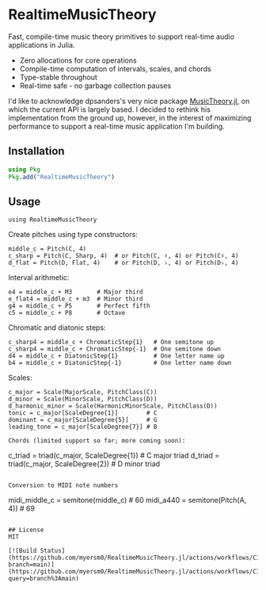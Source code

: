 # RealtimeMusicTheory
Fast, compile-time music theory primitives to support real-time audio applications in Julia.
- Zero allocations for core operations
- Compile-time computation of intervals, scales, and chords
- Type-stable throughout
- Real-time safe - no garbage collection pauses

I'd like to acknowledge dpsanders's very nice package [MusicTheory.jl](https://github.com/JuliaMusic/MusicTheory.jl), on which the current API is largely based. I decided to rethink his implementation from the ground up, however, in the interest of maximizing performance to support a real-time music application I'm building.

## Installation
```julia
using Pkg
Pkg.add("RealtimeMusicTheory")
```

## Usage
```
using RealtimeMusicTheory
```

Create pitches using type constructors:
```
middle_c = Pitch(C, 4)
c_sharp = Pitch(C, Sharp, 4)  # or Pitch(C, ♯, 4) or Pitch(C♯, 4)
d_flat = Pitch(D, Flat, 4)    # or Pitch(D, ♭, 4) or Pitch(D♭, 4)
```

Interval arithmetic:
```
e4 = middle_c + M3       # Major third
e_flat4 = middle_c + m3  # Minor third
g4 = middle_c + P5       # Perfect fifth
c5 = middle_c + P8       # Octave
```

Chromatic and diatonic steps:
```
c_sharp4 = middle_c + ChromaticStep{1}   # One semitone up
c_sharp4 = middle_c + ChromaticStep{-1}  # One semitone down
d4 = middle_c + DiatonicStep{1}          # One letter name up
b4 = middle_c + DiatonicStep{-1}         # One letter name down
```

Scales:
```
c_major = Scale(MajorScale, PitchClass(C))
d_minor = Scale(MinorScale, PitchClass(D))
d_harmonic_minor = Scale(HarmonicMinorScale, PitchClass(D))
tonic = c_major[ScaleDegree{1}]        # C
dominant = c_major[ScaleDegree{5}]     # G
leading_tone = c_major[ScaleDegree{7}] # B

Chords (limited support so far; more coming soon):
```
c_triad = triad(c_major, ScaleDegree{1})  # C major triad
d_triad = triad(c_major, ScaleDegree{2})  # D minor triad
```

Conversion to MIDI note numbers
```
midi_middle_c = semitone(middle_c)  # 60
midi_a440 = semitone(Pitch(A, 4))   # 69
```

## License
MIT

[![Build Status](https://github.com/myersm0/RealtimeMusicTheory.jl/actions/workflows/CI.yml/badge.svg?branch=main)](https://github.com/myersm0/RealtimeMusicTheory.jl/actions/workflows/CI.yml?query=branch%3Amain)
